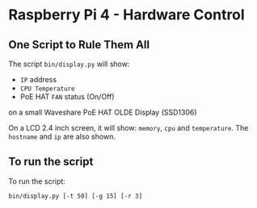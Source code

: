 # Raspberry Pi 4 - Hardware Control

## One Script to Rule Them All

The script `bin/display.py` will show:

* `IP` address
* `CPU Temperature`
* PoE HAT `FAN` status (On/Off)

on a small Waveshare PoE HAT OLDE Display (SSD1306)

On a LCD 2.4 inch screen, it will show: `memory`, `cpu` and `temperature`. The `hostname` and `ip` are also shown.

## To run the script

To run the script:

```bash
bin/display.py [-t 50] [-g 15] [-r 3]
```